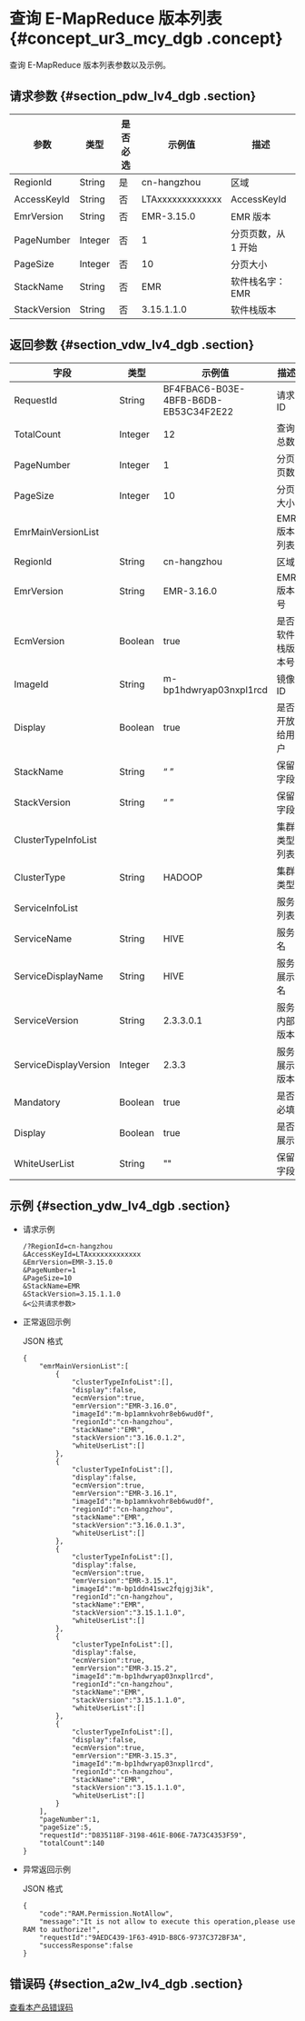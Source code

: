 # 查询 E-MapReduce 版本列表 {#concept_ur3_mcy_dgb .concept}

查询 E-MapReduce 版本列表参数以及示例。

## 请求参数 {#section_pdw_lv4_dgb .section}

|参数|类型|是否必选|示例值|描述|
|--|--|----|---|--|
|RegionId|String|是|cn-hangzhou|区域|
|AccessKeyId|String|否|LTAxxxxxxxxxxxxx|AccessKeyId|
|EmrVersion|String|否|EMR-3.15.0|EMR 版本|
|PageNumber|Integer|否|1|分页页数，从 1 开始|
|PageSize|Integer|否|10|分页大小|
|StackName|String|否|EMR|软件栈名字：EMR|
|StackVersion|String|否|3.15.1.1.0|软件栈版本|

## 返回参数 {#section_vdw_lv4_dgb .section}

|字段|类型|示例值|描述|
|--|--|---|--|
|RequestId|String|BF4FBAC6-B03E-4BFB-B6DB-EB53C34F2E22|请求 ID|
|TotalCount|Integer|12|查询总数|
|PageNumber|Integer|1|分页页数|
|PageSize|Integer|10|分页大小|
|EmrMainVersionList| | |EMR 版本列表|
|RegionId|String|cn-hangzhou|区域|
|EmrVersion|String|EMR-3.16.0|EMR 版本号|
|EcmVersion|Boolean|true|是否软件栈版本号|
|ImageId|String|m-bp1hdwryap03nxpl1rcd|镜像 ID|
|Display|Boolean|true|是否开放给用户|
|StackName|String|“ ”|保留字段|
|StackVersion|String|“ ”|保留字段|
|ClusterTypeInfoList| | |集群类型列表|
|ClusterType|String|HADOOP|集群类型|
|ServiceInfoList| | |服务列表|
|ServiceName|String|HIVE|服务名|
|ServiceDisplayName|String|HIVE|服务展示名|
|ServiceVersion|String|2.3.3.0.1|服务内部版本|
|ServiceDisplayVersion|Integer|2.3.3|服务展示版本|
|Mandatory|Boolean|true|是否必填|
|Display|Boolean|true|是否展示|
|WhiteUserList|String|""|保留字段|

## 示例 {#section_ydw_lv4_dgb .section}

-   请求示例

    ```
    /?RegionId=cn-hangzhou
    &AccessKeyId=LTAxxxxxxxxxxxxx
    &EmrVersion=EMR-3.15.0
    &PageNumber=1
    &PageSize=10
    &StackName=EMR
    &StackVersion=3.15.1.1.0
    &<公共请求参数>
    ```

-   正常返回示例

    JSON 格式

    ```
    {
    	"emrMainVersionList":[
    		{
    			"clusterTypeInfoList":[],
    			"display":false,
    			"ecmVersion":true,
    			"emrVersion":"EMR-3.16.0",
    			"imageId":"m-bp1amnkvohr8eb6wud0f",
    			"regionId":"cn-hangzhou",
    			"stackName":"EMR",
    			"stackVersion":"3.16.0.1.2",
    			"whiteUserList":[]
    		},
    		{
    			"clusterTypeInfoList":[],
    			"display":false,
    			"ecmVersion":true,
    			"emrVersion":"EMR-3.16.1",
    			"imageId":"m-bp1amnkvohr8eb6wud0f",
    			"regionId":"cn-hangzhou",
    			"stackName":"EMR",
    			"stackVersion":"3.16.0.1.3",
    			"whiteUserList":[]
    		},
    		{
    			"clusterTypeInfoList":[],
    			"display":false,
    			"ecmVersion":true,
    			"emrVersion":"EMR-3.15.1",
    			"imageId":"m-bp1ddn41swc2fqjgj3ik",
    			"regionId":"cn-hangzhou",
    			"stackName":"EMR",
    			"stackVersion":"3.15.1.1.0",
    			"whiteUserList":[]
    		},
    		{
    			"clusterTypeInfoList":[],
    			"display":false,
    			"ecmVersion":true,
    			"emrVersion":"EMR-3.15.2",
    			"imageId":"m-bp1hdwryap03nxpl1rcd",
    			"regionId":"cn-hangzhou",
    			"stackName":"EMR",
    			"stackVersion":"3.15.1.1.0",
    			"whiteUserList":[]
    		},
    		{
    			"clusterTypeInfoList":[],
    			"display":false,
    			"ecmVersion":true,
    			"emrVersion":"EMR-3.15.3",
    			"imageId":"m-bp1hdwryap03nxpl1rcd",
    			"regionId":"cn-hangzhou",
    			"stackName":"EMR",
    			"stackVersion":"3.15.1.1.0",
    			"whiteUserList":[]
    		}
    	],
    	"pageNumber":1,
    	"pageSize":5,
    	"requestId":"D835118F-3198-461E-B06E-7A73C4353F59",
    	"totalCount":140
    }
    ```

-   异常返回示例

    JSON 格式

    ```
    {
    	"code":"RAM.Permission.NotAllow",
    	"message":"It is not allow to execute this operation,please use RAM to authorize!",
    	"requestId":"9AEDC439-1F63-491D-B8C6-9737C372BF3A",
    	"successResponse":false
    }
    ```


## 错误码 {#section_a2w_lv4_dgb .section}

[查看本产品错误码](https://error-center.alibabacloud.com/status/product/Emr)

